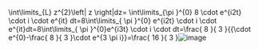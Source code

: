 \int\limits_{L} z^{2}\left| z \right|dz= \int\limits_{\pi }^{0} 8 \cdot e^{i2t} \cdot i \cdot e^{it} dt=8\int\limits_{ \pi }^{0} e^{i2t} \cdot i \cdot e^{it}dt=8\int\limits_{ \pi }^{0}e^{i3t} \cdot i \cdot dt=\frac{ 8 }{ 3 }{{\cdot e^{0}-\frac{ 8 }{ 3 }\cdot e^{3 \pi i}}=\frac{ 16 }{ 3 }![image](https://user-images.githubusercontent.com/114522298/207408133-b995b4ca-d771-4514-be45-30ba00f38d5e.png)

